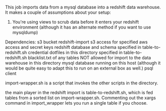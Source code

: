 This job imports data from a mysql database into a redshift data warehouse. It makes a couple of assumptions about your setup:
1. You're using views to scrub data before it enters your redshift environment (although it has an alternate method if you want to use mysqldump)

Dependencies:
s3 bucket redshift-import
s3 access for specified aws access and secret keys
redshift database and schema specified in table-to-redshift.sh
credential dotfiles in this directory specified in table-to-redshift.sh
blacklist.txt of any tables NOT allowed for import to the data warehouse in this directory
mysql database running on this host (although it would be quite easy to adapt this to run on an external box as well.)
psql client

import-wrapper.sh is a script that invokes the other
scripts in the directory.

the main player in the redshift import is table-to-redshift.sh, which is fed tables from a sorted list on import-wrapper.sh. Commenting out the xargs command in import_wrapper lets you run a single table if you choose.
